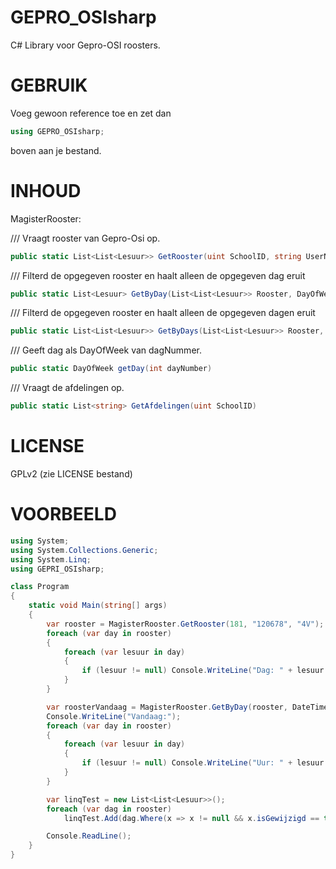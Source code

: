 GEPRO_OSIsharp
==============

C# Library voor Gepro-OSI roosters.

GEBRUIK
==============
Voeg gewoon reference toe en zet dan
```csharp
using GEPRO_OSIsharp;
```
boven aan je bestand.

INHOUD
==============
MagisterRooster:

  /// Vraagt rooster van Gepro-Osi op.
```csharp
public static List<List<Lesuur>> GetRooster(uint SchoolID, string UserName, string Afdeling)
```
  /// Filterd de opgegeven rooster en haalt alleen de opgegeven dag eruit
```csharp
public static List<Lesuur> GetByDay(List<List<Lesuur>> Rooster, DayOfWeek Dag)
```
  
  
  /// Filterd de opgegeven rooster en haalt alleen de opgegeven dagen eruit
```csharp
public static List<List<Lesuur>> GetByDays(List<List<Lesuur>> Rooster, List<DayOfWeek> Dagen)
```
  
  
  /// Geeft dag als DayOfWeek van dagNummer.
```csharp
public static DayOfWeek getDay(int dayNumber)
```
  
  
  /// Vraagt de afdelingen op.
```csharp
public static List<string> GetAfdelingen(uint SchoolID)
```
  
  
LICENSE
==============
GPLv2 (zie LICENSE bestand)

VOORBEELD
==============
```csharp
using System;
using System.Collections.Generic;
using System.Linq;
using GEPRI_OSIsharp;

class Program
{
    static void Main(string[] args)
    {
        var rooster = MagisterRooster.GetRooster(181, "120678", "4V");
        foreach (var day in rooster)
        {
            foreach (var lesuur in day)
            {
                if (lesuur != null) Console.WriteLine("Dag: " + lesuur.Dag + ", Uur: " + lesuur.Uur + ":   " + lesuur.Vak.Naam);
            }
        }

        var roosterVandaag = MagisterRooster.GetByDay(rooster, DateTime.Today.DayOfWeek);
        Console.WriteLine("Vandaag:");
        foreach (var day in rooster)
        {
            foreach (var lesuur in day)
            {
                if (lesuur != null) Console.WriteLine("Uur: " + lesuur.Uur + ":   " + lesuur.Vak.Naam);
            }
        }

        var linqTest = new List<List<Lesuur>>();
        foreach (var dag in rooster)
            linqTest.Add(dag.Where(x => x != null && x.isGewijzigd == true).ToList()); //LINQ enabled :)

        Console.ReadLine();
    }
}
```
